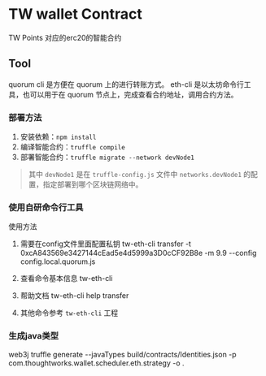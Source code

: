 # TW wallet Contract
TW Points 对应的erc20的智能合约

## Tool
quorum cli 是方便在 quorum 上的进行转账方式。
eth-cli 是以太坊命令行工具，也可以用于在 quorum 节点上，完成查看合约地址，调用合约方法。

### 部署方法
1. 安装依赖：`npm install`
2. 编译智能合约：`truffle compile`
3. 部署智能合约：`truffle migrate --network devNode1`
> 其中 `devNode1` 是在 `truffle-config.js` 文件中 `networks.devNode1` 的配置，指定部署到哪个区块链网络中。

### 使用自研命令行工具

使用方法
1. 需要在config文件里面配置私钥
tw-eth-cli transfer -t 0xcA843569e3427144cEad5e4d5999a3D0cCF92B8e -m 9.9 --config config.local.quorum.js 

2. 查看命令基本信息
tw-eth-cli

3. 帮助文档
tw-eth-cli help transfer 

4. 其他命令参考 `tw-eth-cli` 工程


### 生成java类型

 web3j truffle generate --javaTypes build/contracts/Identities.json -p com.thoughtworks.wallet.scheduler.eth.strategy -o .


